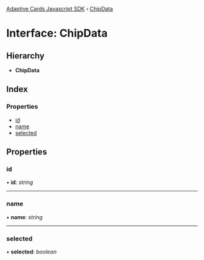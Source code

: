 [Adaptive Cards Javascript SDK](../README.md) › [ChipData](chipdata.md)

# Interface: ChipData

## Hierarchy

* **ChipData**

## Index

### Properties

* [id](chipdata.md#id)
* [name](chipdata.md#name)
* [selected](chipdata.md#selected)

## Properties

###  id

• **id**: *string*

___

###  name

• **name**: *string*

___

###  selected

• **selected**: *boolean*
